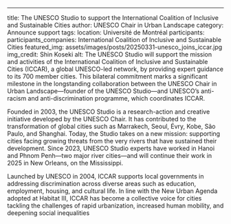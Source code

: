 ---
title: The UNESCO Studio to support the International Coalition of Inclusive and Sustainable Cities
author: UNESCO Chair in Urban Landscape
category: Announce support
tags:
location: Université de Montréal
participants: 
participants_companies: International Coalition of Inclusive and Sustainable Cities
featured_img: assets/images/posts/20250331-unesco_joins_iccar.jpg
img_credit: Shin Koseki
alt:
The UNESCO Studio will support the mission and activities of the International Coalition of Inclusive and Sustainable Cities (ICCAR), a global UNESCO-led network, by providing expert guidance to its 700 member cities. This bilateral commitment marks a significant milestone in the longstanding collaboration between the UNESCO Chair in Urban Landscape—founder of the UNESCO Studio—and UNESCO’s anti-racism and anti-discrimination programme, which coordinates ICCAR.
 
Founded in 2003, the UNESCO Studio is a research-action and creative initiative developed by the UNESCO Chair. It has contributed to the transformation of global cities such as Marrakech, Seoul, Évry, Kobe, São Paulo, and Shanghai. Today, the Studio takes on a new mission: supporting cities facing growing threats from the very rivers that have sustained their development. Since 2023, UNESCO Studio experts have worked in Hanoi and Phnom Penh—two major river cities—and will continue their work in 2025 in New Orleans, on the Mississippi.
 
Launched by UNESCO in 2004, ICCAR supports local governments in addressing discrimination across diverse areas such as education, employment, housing, and cultural life. In line with the New Urban Agenda adopted at Habitat III, ICCAR has become a collective voice for cities tackling the challenges of rapid urbanization, increased human mobility, and deepening social inequalities
